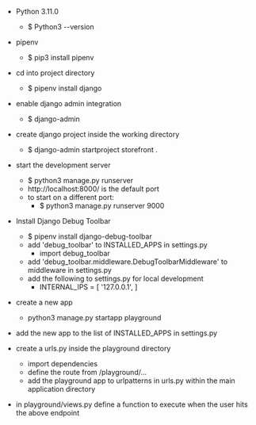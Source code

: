 - Python 3.11.0
    - $ Python3 --version
- pipenv
    - $ pip3 install pipenv
- cd into project directory
    - $ pipenv install django
- enable django admin integration
    - $ django-admin
- create django project inside the working directory
    - $ django-admin startproject storefront .
- start the development server
    - $ python3 manage.py runserver 
    - http://localhost:8000/ is the default port
    - to start on a different port: 
        - $ python3 manage.py runserver 9000

- Install Django Debug Toolbar
    - $ pipenv install django-debug-toolbar
    - add 'debug_toolbar' to INSTALLED_APPS in settings.py
        - import debug_toolbar 
    - add 'debug_toolbar.middleware.DebugToolbarMiddleware' to middleware in settings.py
    - add the following to settings.py for local development
        - INTERNAL_IPS = [
            '127.0.0.1',
        ]


- create a new app
    - python3 manage.py startapp playground
- add the new app to the list of INSTALLED_APPS in settings.py
- create a urls.py inside the playground directory
    - import dependencies
    - define the route from /playground/... 
    - add the playground app to urlpatterns in urls.py within the main application directory
- in playground/views.py define a function to execute when the user hits the above endpoint


